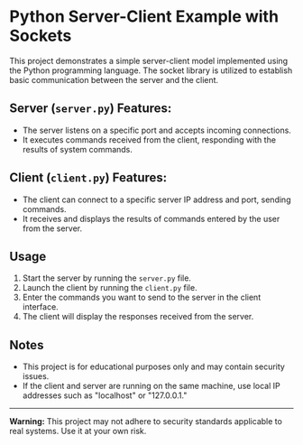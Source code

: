 # Python Server-Client Example with Sockets

This project demonstrates a simple server-client model implemented using the Python programming language. The socket library is utilized to establish basic communication between the server and the client.

## Server (`server.py`) Features:

- The server listens on a specific port and accepts incoming connections.
- It executes commands received from the client, responding with the results of system commands.

## Client (`client.py`) Features:

- The client can connect to a specific server IP address and port, sending commands.
- It receives and displays the results of commands entered by the user from the server.

## Usage

1. Start the server by running the `server.py` file.
2. Launch the client by running the `client.py` file.
3. Enter the commands you want to send to the server in the client interface.
4. The client will display the responses received from the server.

## Notes

- This project is for educational purposes only and may contain security issues.
- If the client and server are running on the same machine, use local IP addresses such as "localhost" or "127.0.0.1."

---

**Warning:** This project may not adhere to security standards applicable to real systems. Use it at your own risk.
